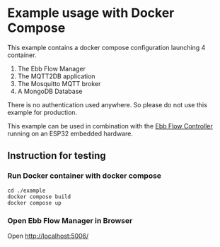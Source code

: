 # Example usage with Docker Compose

This example contains a docker compose configuration launching 4 container.

1. The Ebb Flow Manager
2. The MQTT2DB application
3. The Mosquitto MQTT broker
4. A MongoDB Database

There is no authentication used anywhere. So please do not use this example for production.

This example can be used in combination with the [Ebb Flow Controller](https://github.com/phofmeier/EbbFlowControl) running on an ESP32 embedded hardware.

## Instruction for testing

### Run Docker container with docker compose

```
cd ./example
docker compose build
docker compose up
```
### Open Ebb Flow Manager in Browser
Open [http://localhost:5006/](http://localhost:5006/)
